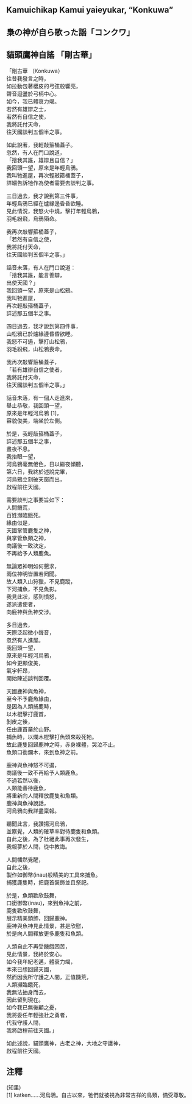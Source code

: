 ## Kamuichikap Kamui yaieyukar, “Konkuwa”   
## 梟の神が自ら歌った謡「コンクワ」  
## 貓頭鷹神自謠 「剛古華」   
  
「剛古華 （Konkuwa）  
往昔我發言之時，  
如拉動包著櫻皮的弓弦般響亮，  
聲音迴盪於弓柄中心。  
如今，我已體衰力竭。  
若然有雄辯之士，  
若然有自信之使，  
我將託付天命，  
往天國談判五個半之事。  
  
如此說著，我輕敲箍桶蓋子。  
忽然，有人在門口說道，  
「捨我其誰，雄辯且自信？」  
我回頭一望，原來是年輕烏鴉。  
我叫牠進屋，再次輕敲箍桶蓋子，  
詳細告訴牠作為使者需要去談判之事。  
  
三日過去，我才說到第三件事，  
年輕烏鴉已經在爐緣邊昏昏欲睡。  
見此情況，我怒火中燒，擊打年輕烏鴉，  
羽毛紛飛，烏鴉殞命。  
  
我再次敲響箍桶蓋子，  
「若然有自信之使，  
我將託付天命，  
往天國談判五個半之事。」  
  
話音未落，有人在門口說道：  
「捨我其誰，能言善辯，  
出使天國？」  
我回頭一望，原來是山松鴉。  
我叫牠進屋，  
再次輕敲箍桶蓋子，  
詳述那五個半之事。  
  
四日過去，我才說到第四件事，  
山松鴉已於爐緣邊昏昏欲睡。  
我怒不可遏，擊打山松鴉，  
羽毛紛飛，山松鴉喪命。  
  
我再次敲響箍桶蓋子，  
「若有雄辯自信之使者，  
我將託付天命，  
往天國談判五個半之事。」  
  
話音未落，有一個人走進來，  
舉止恭敬，我回頭一望，  
原來是年輕河烏鴉 [1]，  
容貌俊美，端坐於左側。  
  
於是，我輕敲箍桶蓋子，  
詳述那五個半之事，  
晝夜不息。  
我抬眼一望，  
河烏鴉毫無倦色，日以繼夜傾聽，  
第六日，我終於述說完畢，  
河烏鴉立刻破天窗而出，  
啟程前往天國。  
  
需要談判之事要旨如下：  
人間饑荒，  
百姓瀕臨餓死。  
緣由似是，  
天國掌管鹿隻之神，  
與掌管魚類之神，  
商議後一致決定，  
不再給予人類鹿魚。  
  
無論眾神明如何懇求，  
兩位神明皆置若罔聞。  
故人類入山狩獵，不見鹿蹤，  
下河捕魚，不見魚影。  
我見此狀，感到憤怒，  
遂派遣使者，  
向鹿神與魚神交涉。  
  
多日過去，  
天際泛起微小聲音，  
忽然有人進屋。  
我回頭一望，  
原來是年輕河烏鴉，  
如今更顯俊美，  
氣宇軒昂，  
開始陳述談判回覆。  
  
天國鹿神與魚神，  
至今不予鹿魚緣由，  
是因為人類捕鹿時，  
以木棍擊打鹿首，  
剝皮之後，  
任由鹿首棄於山野。  
捕魚時，以爛木棍擊打魚頭來殺死牠。  
故此鹿隻回歸鹿神之時，赤身裸體，哭泣不止。  
魚類口銜爛木，來到魚神之前。  
  
鹿神與魚神怒不可遏，  
商議後一致不再給予人類鹿魚。  
不過若然以後，  
人類能善待鹿魚，  
將重新向人間釋放鹿隻和魚類。  
鹿神與魚神說話，  
河烏鴉向我詳盡稟報。  
  
聽聞此言，我讚揚河烏鴉，  
並察覺，人類的確草率對待鹿隻和魚類。  
自此之後，為了杜絕此事再次發生，  
我報夢於人間，從中教誨。  
  
人間幡然覺醒，  
自此之後，  
製作如御幣(inau)般精美的工具來捕魚。  
捕獲鹿隻時，把鹿首裝飾並且祭祀。  
  
於是，魚類歡欣鼓舞，  
口銜御幣(inau)，來到魚神之前，  
鹿隻歡欣鼓舞，  
展示精美頭飾，回歸鹿神。  
鹿神與魚神見此情景，甚是欣慰，  
於是向人間釋放更多鹿隻和魚類。  
  
人類自此不再受饑餓困苦，  
見此情景，我終於安心。  
如今我年紀老邁，體衰力竭，  
本來已想回歸天國，  
然而因我所守護之人間，正值饑荒，  
人類瀕臨餓死，  
我無法抽身而去，  
因此留到現在。  
如今我已無後顧之憂，  
我將委任年輕強壯之勇者，  
代我守護人間，  
我將啟程前往天國。」  
  
如此述說，貓頭鷹神，古老之神，大地之守護神，  
啟程前往天國。  
  
## 注釋  
(知里)  
[1] katken......河烏鴉。自古以來，牠們就被視為非常吉祥的鳥類，備受尊敬。